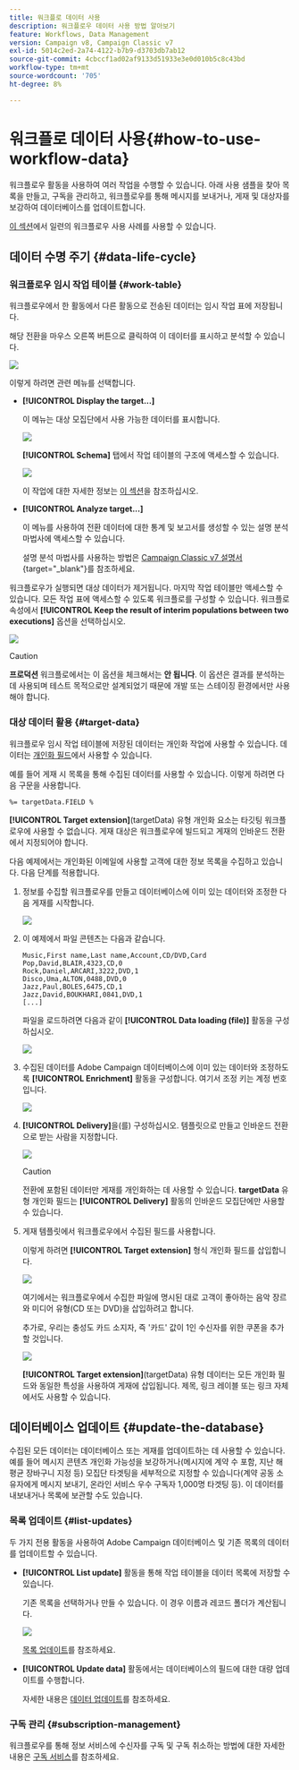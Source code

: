 ```yaml
---
title: 워크플로 데이터 사용
description: 워크플로우 데이터 사용 방법 알아보기
feature: Workflows, Data Management
version: Campaign v8, Campaign Classic v7
exl-id: 5014c2ed-2a74-4122-b7b9-d3703db7ab12
source-git-commit: 4cbccf1ad02af9133d51933e3e0d010b5c8c43bd
workflow-type: tm+mt
source-wordcount: '705'
ht-degree: 8%

---
```


# 워크플로 데이터 사용{#how-to-use-workflow-data}

워크플로우 활동을 사용하여 여러 작업을 수행할 수 있습니다. 아래 사용 샘플을 찾아 목록을 만들고, 구독을 관리하고, 워크플로우를 통해 메시지를 보내거나, 게재 및 대상자를 보강하여 데이터베이스를 업데이트합니다.

[이 섹션](workflow-use-cases.md)에서 일련의 워크플로우 사용 사례를 사용할 수 있습니다.

## 데이터 수명 주기 {#data-life-cycle}

### 워크플로우 임시 작업 테이블 {#work-table}

워크플로우에서 한 활동에서 다른 활동으로 전송된 데이터는 임시 작업 표에 저장됩니다.

해당 전환을 마우스 오른쪽 버튼으로 클릭하여 이 데이터를 표시하고 분석할 수 있습니다.

![](assets/wf-right-click-analyze.png)

이렇게 하려면 관련 메뉴를 선택합니다.

* **[!UICONTROL Display the target...]**

  이 메뉴는 대상 모집단에서 사용 가능한 데이터를 표시합니다.

  ![](assets/wf-right-click-display.png)

  **[!UICONTROL Schema]** 탭에서 작업 테이블의 구조에 액세스할 수 있습니다.

  ![](assets/wf-right-click-schema.png)

  이 작업에 대한 자세한 정보는 [이 섹션](monitor-workflow-execution.md#worktables-and-workflow-schema)을 참조하십시오.

* **[!UICONTROL Analyze target...]**

  이 메뉴를 사용하여 전환 데이터에 대한 통계 및 보고서를 생성할 수 있는 설명 분석 마법사에 액세스할 수 있습니다.

  설명 분석 마법사를 사용하는 방법은 [Campaign Classic v7 설명서](https://experienceleague.adobe.com/docs/campaign-classic/using/reporting/analyzing-populations/about-descriptive-analysis.html?lang=ko){target="_blank"}를 참조하세요.

워크플로우가 실행되면 대상 데이터가 제거됩니다. 마지막 작업 테이블만 액세스할 수 있습니다. 모든 작업 표에 액세스할 수 있도록 워크플로를 구성할 수 있습니다. 워크플로 속성에서 **[!UICONTROL Keep the result of interim populations between two executions]** 옵션을 선택하십시오.

![](assets/wf-purge-data-option.png)

>[!CAUTION]
>
>**프로덕션** 워크플로에서는 이 옵션을 체크해서는 **안 됩니다**. 이 옵션은 결과를 분석하는 데 사용되며 테스트 목적으로만 설계되었기 때문에 개발 또는 스테이징 환경에서만 사용해야 합니다.


### 대상 데이터 활용 {#target-data}

워크플로우 임시 작업 테이블에 저장된 데이터는 개인화 작업에 사용할 수 있습니다. 데이터는 [개인화 필드](../../v8/send/personalization-fields.md)에서 사용할 수 있습니다.

예를 들어 게재 시 목록을 통해 수집된 데이터를 사용할 수 있습니다. 이렇게 하려면 다음 구문을 사용합니다.

```
%= targetData.FIELD %
```

**[!UICONTROL Target extension]**(targetData) 유형 개인화 요소는 타깃팅 워크플로우에 사용할 수 없습니다. 게재 대상은 워크플로우에 빌드되고 게재의 인바운드 전환에서 지정되어야 합니다.

다음 예제에서는 개인화된 이메일에 사용할 고객에 대한 정보 목록을 수집하고 있습니다. 다음 단계를 적용합니다.

1. 정보를 수집할 워크플로우를 만들고 데이터베이스에 이미 있는 데이터와 조정한 다음 게재를 시작합니다.

   ![](assets/wf-targetdata-sample-1.png)

1. 이 예제에서 파일 콘텐츠는 다음과 같습니다.

   ```
   Music,First name,Last name,Account,CD/DVD,Card
   Pop,David,BLAIR,4323,CD,0
   Rock,Daniel,ARCARI,3222,DVD,1
   Disco,Uma,ALTON,0488,DVD,0
   Jazz,Paul,BOLES,6475,CD,1
   Jazz,David,BOUKHARI,0841,DVD,1
   [...]
   ```

   파일을 로드하려면 다음과 같이 **[!UICONTROL Data loading (file)]** 활동을 구성하십시오.

   ![](assets/wf-targetdata-sample-2.png)

1. 수집된 데이터를 Adobe Campaign 데이터베이스에 이미 있는 데이터와 조정하도록 **[!UICONTROL Enrichment]** 활동을 구성합니다. 여기서 조정 키는 계정 번호입니다.

   ![](assets/wf-targetdata-sample-3.png)

1. **[!UICONTROL Delivery]**&#x200B;을(를) 구성하십시오. 템플릿으로 만들고 인바운드 전환으로 받는 사람을 지정합니다.

   ![](assets/wf-targetdata-sample-4.png)

   >[!CAUTION]
   >
   >전환에 포함된 데이터만 게재를 개인화하는 데 사용할 수 있습니다. **targetData** 유형 개인화 필드는 **[!UICONTROL Delivery]** 활동의 인바운드 모집단에만 사용할 수 있습니다.

1. 게재 템플릿에서 워크플로우에서 수집된 필드를 사용합니다.

   이렇게 하려면 **[!UICONTROL Target extension]** 형식 개인화 필드를 삽입합니다.

   ![](assets/wf-targetdata-sample-5.png)

   여기에서는 워크플로우에서 수집한 파일에 명시된 대로 고객이 좋아하는 음악 장르와 미디어 유형(CD 또는 DVD)을 삽입하려고 합니다.

   추가로, 우리는 충성도 카드 소지자, 즉 &#39;카드&#39; 값이 1인 수신자를 위한 쿠폰을 추가할 것입니다.

   ![](assets/wf-targetdata-sample-6.png)

   **[!UICONTROL Target extension]**(targetData) 유형 데이터는 모든 개인화 필드와 동일한 특성을 사용하여 게재에 삽입됩니다. 제목, 링크 레이블 또는 링크 자체에서도 사용할 수 있습니다.


## 데이터베이스 업데이트 {#update-the-database}

수집된 모든 데이터는 데이터베이스 또는 게재를 업데이트하는 데 사용할 수 있습니다. 예를 들어 메시지 콘텐츠 개인화 가능성을 보강하거나(메시지에 계약 수 포함, 지난 해 평균 장바구니 지정 등) 모집단 타겟팅을 세부적으로 지정할 수 있습니다(계약 공동 소유자에게 메시지 보내기, 온라인 서비스 우수 구독자 1,000명 타겟팅 등). 이 데이터를 내보내거나 목록에 보관할 수도 있습니다.

### 목록 업데이트  {#list-updates}

두 가지 전용 활동을 사용하여 Adobe Campaign 데이터베이스 및 기존 목록의 데이터를 업데이트할 수 있습니다.

* **[!UICONTROL List update]** 활동을 통해 작업 테이블을 데이터 목록에 저장할 수 있습니다.

  기존 목록을 선택하거나 만들 수 있습니다. 이 경우 이름과 레코드 폴더가 계산됩니다.

  ![](assets/s_user_create_list.png)

  [목록 업데이트](list-update.md)를 참조하세요.

* **[!UICONTROL Update data]** 활동에서는 데이터베이스의 필드에 대한 대량 업데이트를 수행합니다.

  자세한 내용은 [데이터 업데이트](update-data.md)를 참조하세요.

### 구독 관리 {#subscription-management}

워크플로우를 통해 정보 서비스에 수신자를 구독 및 구독 취소하는 방법에 대한 자세한 내용은 [구독 서비스](subscription-services.md)를 참조하세요.
